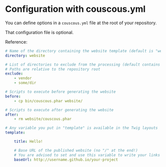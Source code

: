 # Configuration with couscous.yml

You can define options in a `couscous.yml` file at the root of your repository.

That configuration file is optional.

Reference:

```yaml
# Name of the directory containing the website template (default is "website")
directory: website

# List of directories to exclude from the processing (default contains "vendor")
# Paths are relative to the repository root
exclude:
    - vendor
    - some/dir

# Scripts to execute before generating the website
before:
    - cp bin/couscous.phar website/

# Scripts to execute after generating the website
after:
    - rm website/couscous.phar

# Any variable you put in "template" is available in the Twig layouts
template:

    title: Hello!

    # Base URL of the published website (no "/" at the end!)
    # You are advised to set and use this variable to write your links in the HTML layouts
    baseUrl: http://username.github.io/your-project
```
